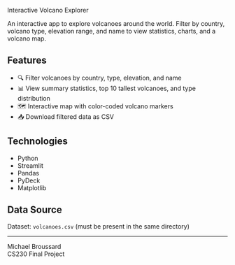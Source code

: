 Interactive Volcano Explorer

An interactive app to explore volcanoes around the world. Filter by country, volcano type, elevation range, and name to view statistics, charts, and a volcano map.

## Features
- 🔍 Filter volcanoes by country, type, elevation, and name
- 📊 View summary statistics, top 10 tallest volcanoes, and type distribution
- 🗺️ Interactive map with color-coded volcano markers
- 📥 Download filtered data as CSV

## Technologies
- Python
- Streamlit
- Pandas
- PyDeck
- Matplotlib
  
## Data Source
Dataset: `volcanoes.csv` (must be present in the same directory)

---

Michael Broussard  
CS230 Final Project
